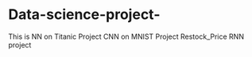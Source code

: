 # Data-science-project- 
This is NN on Titanic Project
CNN on MNIST Project
Restock_Price RNN project 
